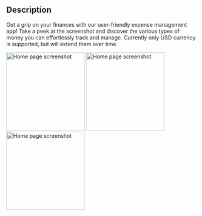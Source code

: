 ## Description
Get a grip on your finances with our user-friendly expense management app! Take a peek at the screenshot and discover the various types of money you can effortlessly track and manage. Currently only USD currency is supported, but will extend them over time.

<image src='https://github.com/marcinl13/My-wallet/assets/22820209/173212fa-042a-4b17-af26-d2a5e7657efa' width='206' height='auto' alt='Home page screenshot' />
<image src='https://github.com/marcinl13/My-wallet/assets/22820209/3e6f7a9b-3f12-449f-b2f5-074f005a79f9' width='206' height='auto' alt='Home page screenshot' />
<image src='https://github.com/marcinl13/My-wallet/assets/22820209/239944e9-bc77-41f0-87e8-6c143a2150a7' width='206' height='auto' alt='Home page screenshot' />
